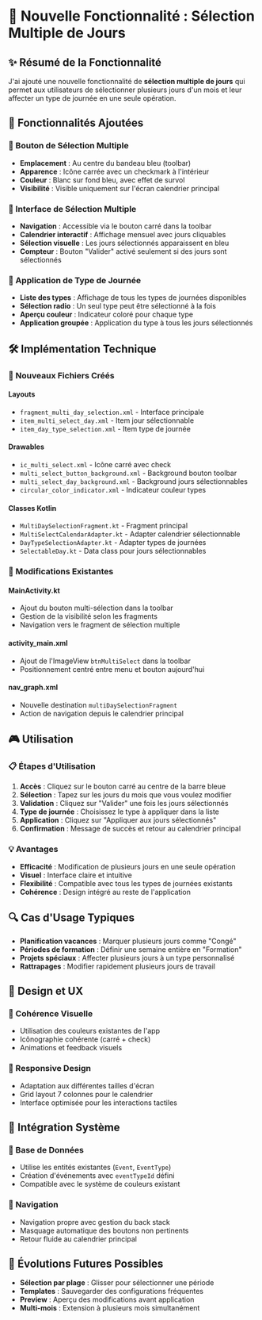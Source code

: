 # 📝 Nouvelle Fonctionnalité : Sélection Multiple de Jours

## ✨ Résumé de la Fonctionnalité

J'ai ajouté une nouvelle fonctionnalité de **sélection multiple de jours** qui permet aux utilisateurs de sélectionner plusieurs jours d'un mois et leur affecter un type de journée en une seule opération.

## 🎯 Fonctionnalités Ajoutées

### 🔘 Bouton de Sélection Multiple
- **Emplacement** : Au centre du bandeau bleu (toolbar)
- **Apparence** : Icône carrée avec un checkmark à l'intérieur
- **Couleur** : Blanc sur fond bleu, avec effet de survol
- **Visibilité** : Visible uniquement sur l'écran calendrier principal

### 📅 Interface de Sélection Multiple
- **Navigation** : Accessible via le bouton carré dans la toolbar
- **Calendrier interactif** : Affichage mensuel avec jours cliquables
- **Sélection visuelle** : Les jours sélectionnés apparaissent en bleu
- **Compteur** : Bouton "Valider" activé seulement si des jours sont sélectionnés

### 🎨 Application de Type de Journée
- **Liste des types** : Affichage de tous les types de journées disponibles
- **Sélection radio** : Un seul type peut être sélectionné à la fois
- **Aperçu couleur** : Indicateur coloré pour chaque type
- **Application groupée** : Application du type à tous les jours sélectionnés

## 🛠️ Implémentation Technique

### 📱 Nouveaux Fichiers Créés

#### **Layouts**
- `fragment_multi_day_selection.xml` - Interface principale
- `item_multi_select_day.xml` - Item jour sélectionnable
- `item_day_type_selection.xml` - Item type de journée

#### **Drawables**
- `ic_multi_select.xml` - Icône carré avec check
- `multi_select_button_background.xml` - Background bouton toolbar
- `multi_select_day_background.xml` - Background jours sélectionnables
- `circular_color_indicator.xml` - Indicateur couleur types

#### **Classes Kotlin**
- `MultiDaySelectionFragment.kt` - Fragment principal
- `MultiSelectCalendarAdapter.kt` - Adapter calendrier sélectionnable
- `DayTypeSelectionAdapter.kt` - Adapter types de journées
- `SelectableDay.kt` - Data class pour jours sélectionnables

### 🔧 Modifications Existantes

#### **MainActivity.kt**
- Ajout du bouton multi-sélection dans la toolbar
- Gestion de la visibilité selon les fragments
- Navigation vers le fragment de sélection multiple

#### **activity_main.xml**
- Ajout de l'ImageView `btnMultiSelect` dans la toolbar
- Positionnement centré entre menu et bouton aujourd'hui

#### **nav_graph.xml**
- Nouvelle destination `multiDaySelectionFragment`
- Action de navigation depuis le calendrier principal

## 🎮 Utilisation

### 📋 Étapes d'Utilisation

1. **Accès** : Cliquez sur le bouton carré au centre de la barre bleue
2. **Sélection** : Tapez sur les jours du mois que vous voulez modifier
3. **Validation** : Cliquez sur "Valider" une fois les jours sélectionnés
4. **Type de journée** : Choisissez le type à appliquer dans la liste
5. **Application** : Cliquez sur "Appliquer aux jours sélectionnés"
6. **Confirmation** : Message de succès et retour au calendrier principal

### 💡 Avantages

- **Efficacité** : Modification de plusieurs jours en une seule opération
- **Visuel** : Interface claire et intuitive
- **Flexibilité** : Compatible avec tous les types de journées existants
- **Cohérence** : Design intégré au reste de l'application

## 🔍 Cas d'Usage Typiques

- **Planification vacances** : Marquer plusieurs jours comme "Congé"
- **Périodes de formation** : Définir une semaine entière en "Formation"
- **Projets spéciaux** : Affecter plusieurs jours à un type personnalisé
- **Rattrapages** : Modifier rapidement plusieurs jours de travail

## 🎨 Design et UX

### 🎯 Cohérence Visuelle
- Utilisation des couleurs existantes de l'app
- Icônographie cohérente (carré + check)
- Animations et feedback visuels

### 📱 Responsive Design
- Adaptation aux différentes tailles d'écran
- Grid layout 7 colonnes pour le calendrier
- Interface optimisée pour les interactions tactiles

## 🔧 Intégration Système

### 💾 Base de Données
- Utilise les entités existantes (`Event`, `EventType`)
- Création d'événements avec `eventTypeId` défini
- Compatible avec le système de couleurs existant

### 🔄 Navigation
- Navigation propre avec gestion du back stack
- Masquage automatique des boutons non pertinents
- Retour fluide au calendrier principal

## 🚀 Évolutions Futures Possibles

- **Sélection par plage** : Glisser pour sélectionner une période
- **Templates** : Sauvegarder des configurations fréquentes  
- **Preview** : Aperçu des modifications avant application
- **Multi-mois** : Extension à plusieurs mois simultanément
